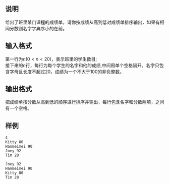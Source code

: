 <h2>说明</h2>

给出了班里某门课程的成绩单，请你按成绩从高到低对成绩单排序输出，如果有相同分数则名字字典序小的在前。
<h2>输入格式</h2>

第一行为$n$($0 < n < 20$)，表示班里的学生数目;<br>接下来的$n$行，每行为每个学生的名字和他的成绩&#44;中间用单个空格隔开。名字只包含字母且长度不超过$20$，成绩为一个不大于$100$的非负整数。

<h2>输出格式</h2>

把成绩单按分数从高到低的顺序进行排序并输出，每行包含名字和分数两项，之间有一个空格。

<h2>样例</h2>
<pre><code class="language-input1">4
Kitty 80
Hanmeimei 90
Joey 92
Tim 28</code></pre><pre><code class="language-output1">Joey 92
Hanmeimei 90
Kitty 80
Tim 28</code></pre>
